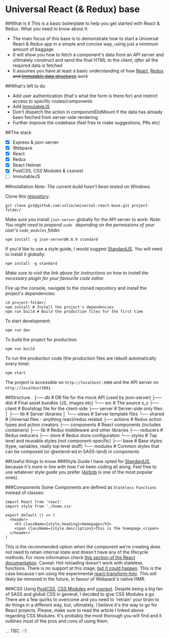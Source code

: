 # Universal React (& Redux) base

##What is it
This is a basic boilerplate to help you get started with React & Redux. What you need to know about it:
- The main focus of this base is to demonstrate how to start a Universal React & Redux app in a simple and concise way, using just a minimum amount of baggage
- It will show you how to fetch a component's data from an API server and ultimately construct and send the final HTML to the client, *after* all the required data is fetched
- It assumes you have at least a basic understanding of how [React](https://facebook.github.io/react/docs/tutorial.html), [Redux](https://egghead.io/series/getting-started-with-redux) ~~and [Immutable data structures](http://facebook.github.io/immutable-js/)~~ work

##What's left to do
- Add user authentication (that's what the form is there for) and restrict access to specific routes/components
- Add [ImmutableJS](https://github.com/facebook/immutable-js/)
- Don't dispatch the action in componentDidMount if the data has already been fetched from server-side rendering
- Further improve the codebase (feel free to make suggestions, PRs etc)

##The stack
- [x] Express & json-server
- [x] Webpack
- [x] React
- [x] Redux
- [x] React Helmet
- [x] PostCSS, CSS Modules & cssnext
- [ ] ImmutableJS

##Installation
*Note: The current build hasn't been tested on Windows.*

Clone this [repository](https://github.com/vslio/universal-react-base):
```
git clone git@github.com:vslio/universal-react-base.git project-folder/
```

Make sure you install `json-server` globally for the API server to work:
*Note: You might need to prepend `sudo ` depending on the permissions of your user's `node_modules` folder.*
```
npm install -g json-server@0.8.9 standard
```

If you'd like to use a style guide, I would suggest [StandardJS](https://github.com/feross/standard). You will need to install it globally:
```
npm install -g standard
```
*Make sure to visit the link above for instructions on how to install the necessary plugin for your favourite code editor.*

Fire up the console, navigate to the cloned repository and install the project's dependencies:
```
cd project-folder/
npm install # Install the project's dependencies
npm run build # Build the production files for the first time
```

To start development:
```
npm run dev
```

To build the project for production:
```
npm run build
```

To run the production code (the production files are rebuilt automatically every time):
```
npm start
```


The project is accessible on `http://localhost:3000` and the API server on `http://localhost3001`.

##Structure
    .
    ├── db                      # DB file for the mock API (used by json-server)
    ├── dist                    # Final asset bundles (JS, images etc)
    └── src                     # The source ಠ_ಠ
        ├── client              # Bootstrap file for the client-side
        ├── server              # Server-side only files
        │   ├── lib             # Server libraries
        │   └── views           # Server template files
        └── shared              # Universal files - anything react/redux related
            ├── actions         # Redux action types and action creators
            ├── components      # React components (includes containers)
            ├── lib             # Redux middleware and other libraries
            ├── reducers        # Redux reducers
            ├── store           # Redux store configuration
            └── styles          # Top level and reusable styles (not component-specific)
                ├── base        # Base styles (type, variables, really top level stuff)
                └── modules     # Common styles that can be composed (or @extend-ed in SASS-land) in components


##Useful things to know
###Style Guide
I have opted for [StandardJS](https://github.com/feross/standard), because it's more in line with how I've been coding all along. Feel free to use whatever style guide you prefer ([Airbnb](https://github.com/airbnb/javascript) is one of the most popular ones).

###Components
Some Components are defined as `Stateless Functions` instead of classes:
```
import React from 'react'
import style from './home.css'

export default () => (
  <header>
    <h3 className={style.heading}>Homepage</h3>
    <span className={style.description}>This is the homepage.</span>
  </header>
)
```
This is the recommended option when the component we're creating does not need to retain internal state and doesn't have any of the lifecycle methods. For more information check [this section of the React documentation](https://facebook.github.io/react/docs/reusable-components.html#stateless-functions).
Caveat: Hot reloading doesn't work with stateless functions. There is no support at this stage, [but it could happen](https://github.com/gaearon/babel-plugin-react-transform/issues/57). This is the case because I am using the experimental [react-transform-hmr](https://github.com/gaearon/react-transform-hmr). This will likely be removed in the future, in favour of Webpack's native HMR.

###CSS
Using [PostCSS](http://postcss.org), [CSS Modules](http://glenmaddern.com/articles/css-modules) and [cssnext](http://cssnext.io).
Despite being a big fan of SASS and global CSS in general, I decided to give CSS Modules a go. There are a few quirks to overcome and you need to 'retrain' your brain to do things in a different way, but, ultimately, I believe it's the way to go for React projects. Please, make sure to read the article I linked above regarding CSS Modules. It's probably the most thorough you will find and it outlines most of the pros and cons of using them.


... TBC. :-)
